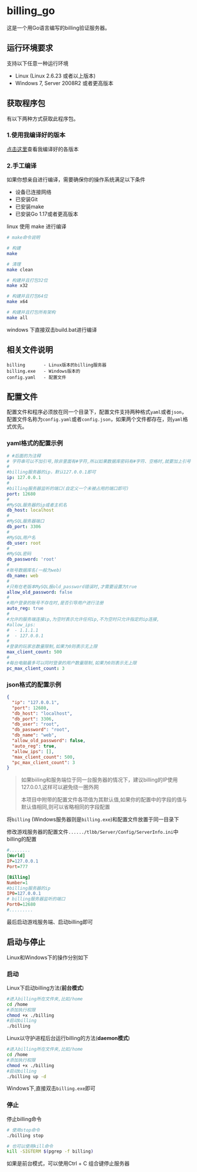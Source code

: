 # billing_go

这是一个用Go语言编写的billing验证服务器。

## 运行环境要求

支持以下任意一种运行环境
- Linux (Linux 2.6.23 或者以上版本)
- Windows 7, Server 2008R2 或者更高版本

## 获取程序包

  有以下两种方式获取此程序包。

  ### 1.使用我编译好的版本

  [点击这里](https://github.com/liuguangw/billing_go/releases)查看我编译好的各版本

  ### 2.手工编译
  如果你想亲自进行编译，需要确保你的操作系统满足以下条件

 - 设备已连接网络
 - 已安装Git
 - 已安装make
 - 已安装Go 1.17或者更高版本

  linux 使用 make 进行编译
   ```bash
   # make命令说明
   
   # 构建
   make
   
   # 清理
   make clean
   
   # 构建并且打包32位
   make x32
   
   # 构建并且打包64位
   make x64
   
   # 构建并且打包所有架构
   make all
   ```

  windows 下直接双击build.bat进行编译

## 相关文件说明

```
billing       - Linux版本的billing服务器
billing.exe   - Windows版本的
config.yaml   - 配置文件
```

## 配置文件

配置文件和程序必须放在同一个目录下，配置文件支持两种格式`yaml`或者`json`，配置文件名称为`config.yaml`或者`config.json`，如果两个文件都存在，则`yaml`格式优先。

### yaml格式的配置示例

```yaml
# #后面的为注释
# 字符串可以不加引号,除非里面有#字符,所以如果数据库密码有#字符、空格时,就要加上引号
#
#billing服务器的ip，默认127.0.0.1即可
ip: 127.0.0.1
#
#billing服务器监听的端口(自定义一个未被占用的端口即可)
port: 12680
#
#MySQL服务器的ip或者主机名
db_host: localhost
#
#MySQL服务器端口
db_port: 3306
#
#MySQL用户名
db_user: root
#
#MySQL密码
db_password: 'root'
#
#账号数据库名(一般为web)
db_name: web
#
#只有在老版本MySQL报old_password错误时,才需要设置为true
allow_old_password: false
#
#用户登录的账号不存在时,是否引导用户进行注册
auto_reg: true
#
#允许的服务端连接ip,为空时表示允许任何ip,不为空时只允许指定的ip连接,
#allow_ips:
#  - 1.1.1.1
#  - 127.0.0.1
#
#登录的玩家总数量限制,如果为0则表示无上限
max_client_count: 500
#
#每台电脑最多可以同时登录的用户数量限制,如果为0则表示无上限
pc_max_client_count: 3
```

### json格式的配置示例

```json
{
  "ip": "127.0.0.1",
  "port": 12680,
  "db_host": "localhost",
  "db_port": 3306,
  "db_user": "root",
  "db_password": "root",
  "db_name": "web",
  "allow_old_password": false,
  "auto_reg": true,
  "allow_ips": [],
  "max_client_count": 500,
  "pc_max_client_count": 3
}
```

> 如果biiling和服务端位于同一台服务器的情况下，建议billing的IP使用127.0.0.1,这样可以避免绕一圈外网
>
> 本项目中附带的配置文件各项值为其默认值,如果你的配置中的字段的值与默认值相同,则可以省略相同的字段配置
>

将`billing` (Windows服务器则是`billing.exe`)和配置文件放置于同一目录下

修改游戏服务器的配置文件`....../tlbb/Server/Config/ServerInfo.ini`中billing的配置

```ini
#........
[World]
IP=127.0.0.1
Port=777

[Billing]
Number=1
#billing服务器的ip
IP0=127.0.0.1
# billing服务器监听的端口
Port0=12680
#.........
```

最后启动游戏服务端、启动billing即可

## 启动与停止
Linux和Windows下的操作分别如下

### 启动

Linux下启动billing方法(**前台模式**)

```bash
#进入billing所在文件夹,比如/home
cd /home
#添加执行权限
chmod +x ./billing
#启动billing
./billing
```

Linux以守护进程后台运行billing的方法(**daemon模式**)
```bash
#进入billing所在文件夹,比如/home
cd /home
#添加执行权限
chmod +x ./billing
#启动billing
./billing up -d
```

Windows下,直接双击`billing.exe`即可

### 停止

停止billing命令

```bash
# 使用stop命令
./billing stop

# 也可以使用kill命令
kill -SIGTERM $(pgrep -f billing)
```

如果是前台模式，可以使用Ctrl + C 组合键停止服务器

